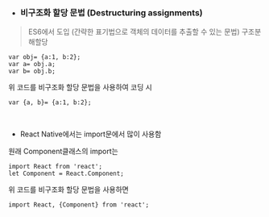 
- ### 비구조화 할당 문법 (Destructuring assignments)
> ES6에서 도입 (간략한 표기법으로 객체의 데이터를 추출할 수 있는 문법)
> 구조분해할당

    var obj= {a:1, b:2};
    var a= obj.a;
    var b= obj.b;

위 코드를 비구조화 할당 문법을 사용하여 코딩 시

    var {a, b}= {a:1, b:2};

<br>

- React Native에서는 import문에서 많이 사용함


원래 Component클래스의 import는

    import React from 'react';
    let Component = React.Component;

위 코드를 비구조화 할당 문법을 사용하면

    import React, {Component} from 'react';

